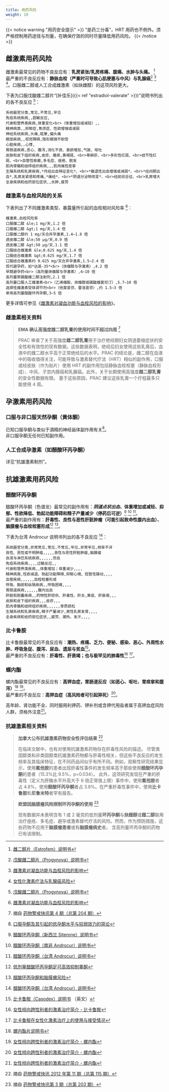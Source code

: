 ```yaml
---
title: 用药风险
weight: 10
---
```


{{< notice warning "用药安全提示" >}}
“是药三分毒”，HRT 用药也不例外。须严格控制用药途径与剂量，在确保疗效的同时尽量降低用药风险。
{{< /notice >}}

## 雌激素用药风险

雌激素最常见的药物不良反应有：**乳房紧张/乳房疼痛、腹痛、水肿与头痛。** [^1]\
最严重的不良反应有：**静脉血栓（严重时可导致心肌梗塞与中风）与乳腺癌**[^2] [^3] [^15]。口服雌二醇或人工合成雌激素（如炔雌醇）的这项风险更大。

下表为口服戊酸雌二醇片“[补佳乐]({{< ref "estradiol-valerate" >}})”说明书列出的各不良反应 [^2]：

```csv
系统器官分类,常见,不常见,罕见
免疫系统疾病,,超敏反应,
代谢和营养类疾病,体重变化<br>（体重增加或减轻）,,
精神病类,,抑郁症,焦虑症、性欲增强或减弱
神经系统疾病,头痛,眩晕,偏头痛
眼部疾病,,视觉障碍,隐形眼镜不耐受
心脏疾病,,心悸,
胃肠道疾病,恶心、腹泻,消化不良、食欲增加,气胀、呕吐
皮肤和皮下组织疾病,皮疹、瘙痒,黄褐斑、<br>荨麻疹、<br>多形性红斑、<br>结节性红斑、<br>血管性紫癜,多毛症、痤疮、脱发
肌肉骨骼和结缔组织疾病,,,肌肉痛性痉挛
生殖系统和乳房疾病,*月经出血特征变化*、<br>*撤退性出血增强或减弱*、<br>*经间期出血*,乳房发紧感和疼痛,*痛经*、<br>*阴道分泌物改变*、<br>经前综合征、<br>乳房增大
全身疾病和给药部位症状,,水肿,疲劳
```

### 雌激素与血栓风险的关系

下表列出了不同雌激素类型、暴露量所引起的血栓相对风险率 [^3]：

```csv
雌激素,血栓风险率
口服雌二醇 &le;1 mg/天,1.2 倍
口服雌二醇 &gt;1 mg/天,1.4 倍
口服雌二醇约 1 mg/天合并孕激素,1.4–1.8 倍
透皮雌二醇 &le;50 μg/天,0.9 倍
透皮雌二醇 &gt;50 μg/天,1.1 倍
口服结合雌激素 &le;0.625 mg/天,1.4 倍
口服结合雌激素 &gt;0.625 mg/天,1.7 倍
口服结合雌激素约 0.625 mg/天合并孕激素,1.5–2.4 倍
现代避孕药，如*达英-35*<br>（炔雌醇与孕激素）,4.2 倍
早期避孕药<br>（高剂量炔雌醇与孕激素）,4–10 倍
高剂量聚磷酸雌二醇注射剂,2.1 倍
高剂量口服人工雌激素<br>（乙烯雌酚、炔雌醇或磷酸雌莫司汀）,5.7–10 倍
选择性雌激素受体调节剂<br>（他莫昔芬、雷洛昔芬）,约 1.5–3 倍
单用高剂量醋酸环丙孕酮,3–5 倍
```

更多详情可参见《[雌激素对凝血功能与血栓风险的影响](https://tfsci.mtf.wiki/zh-cn/articles/estrogens-blood-clots/)》。

### 雌激素相关资料

> **EMA 确认高强度雌二醇乳膏的使用时间不超过四周** [^16]
>
> PRAC 审查了关于高强度**雌二醇乳膏**用于治疗绝经期妇女阴道萎缩症状的安全性和有效性的现有数据。这些数据表明，绝经后妇女使用这些乳膏后，血液中的雌二醇水平高于正常绝经后的水平。PRAC 的结论是，雌二醇在血液中的吸收值得关注，可能导致与激素替代疗法（HRT）相似的副作用，口服或经皮肤（作为贴片）使用 HRT 的副作用包括静脉血栓栓塞（静脉血栓形成）、中风、子宫内膜癌和乳腺癌。此外，关于长期使用高强度**雌二醇乳膏**的安全性数据有限。
> 基于这些原因，PRAC 建议这些乳膏一个疗程最多只能使用 4 周。


## 孕激素用药风险

### 口服与非口服天然孕酮（黄体酮）

已知口服孕酮与类似于酒精的神经甾体副作用有关[^4]。\
非口服孕酮无任何已知副作用。

### 人工合成孕激素（如醋酸环丙孕酮）

详见“抗雄激素制剂”。



## 抗雄激素用药风险

### 醋酸环丙孕酮

醋酸环丙孕酮（色谱龙）最常见的副作用有：**_阴道点状出血_、体重增加或减轻、抑郁、性欲降低、勃起功能障碍和精子产量减少（停药后可逆）**[^5] [^6] [^7]。\
最严重的副作用有：**肝毒性、良性与恶性肝脏肿瘤（可能引起致命性腹内出血）、脑膜瘤与血栓栓塞形成**[^8] [^9]。

下表为台湾 Androcur 说明书列出的各不良反应 [^7]：

```csv
系统器官分类,非常常见,常见,不常见,罕见,非常罕见,频率不详
良性、恶性或不明肿瘤,,,,,良性与恶性肝脏肿瘤,脑膜瘤
血液与淋巴系统疾病,,,,,,贫血
免疫系统疾病,,,,过敏反应,,
代谢和营养类疾病,,体重增加；体重减少,,,,
精神病类,性欲减退、勃起功能障碍,抑郁心境、短暂性躁动,,,,
血管疾病,,,,,,血栓栓塞形成
呼吸、胸部和纵隔疾病,,呼吸困难,,,,
胃肠道疾病,,,,,,腹内出血
肝脏和胆囊疾病,,药物性肝损伤、肝毒性、肝炎,黄疸、肝衰竭,,,
皮肤和皮下组织疾病,,,皮疹,,,
肌肉骨骼和结缔组织疾病,,,,,,骨质疏松
生殖系统和乳房疾病,精子产量减少,男性乳房发育,,,,
全身疾病和给药部位症状,,疲劳、潮热、发汗,,,,
```

### 比卡鲁胺

比卡鲁胺最常见的不良反应有：**潮热、疼痛、乏力、便秘、感染、恶心、外周性水肿、呼吸急促、腹泻、尿血、遗尿与贫血**[^10]。\
最严重的不良反应有：**肝毒性、肝衰竭；也与极罕见的肺毒性**[^11] [^12]。

### 螺内酯

螺内酯最常见的不良反应有：**高钾血症，胃肠道反应（如恶心、呕吐、胃痉挛和腹泻）**[^13] [^14]。\
最严重的不良反应：**高钾血症（高风险者可引起猝死）**[^14]。

高年龄、肾功能不全、同时服用利钾药、钾补剂或含钾代用盐者属于高钾血症风险人群，须格外注意[^14]。

### 抗雄激素相关资料

> **加拿大公布抗雄激素药物安全性评估结果** [^17]
>
> 在临床文献中，也有对使用抗雄激素药物存在肝毒性风险的描述。
> 尽管类固醇类和非类固醇类抗雄激素药物都与肝毒性相关，但这些不良反应的发生频率及其临床特征，在不同药品间似乎有所不同。例如，观察性研究结果显示，使用**氟他胺**的患者出现肝毒性事件的发生频率高于那些使用**醋酸环丙孕酮**的患者（15.3%比 9.5%，p=0.034）。
> 此外，这项研究发现在严重的肝毒性（定义为肝酶水平升高大于 6 倍正常值上限）事件中，使用**氟他胺**者占 4.8%，使用**醋酸环丙孕酮**者占 3.8%。在严重肝毒性事件中，使用**比卡鲁胺**和**尼鲁米特**者罕有报告。


> **欧盟因脑膜瘤风险限制环丙孕酮的使用** [^18]
>
> 现有数据并未表明含有 1 或 2 毫克的低剂量**环丙孕酮**与**炔雌醇**或**雌二醇**联用治疗痤疮、多毛症、避孕或激素替代疗法的风险。然而，作为预防措施，这些药物不应用于**脑膜瘤患者**或有**脑膜瘤病史**者。
> 含高剂量环丙孕酮的药物已有该限制。


[^1]: [雌二醇片（Estrofem）说明书](https://tfsci.mtf.wiki/misc/estrofem/)
[^2]: [戊酸雌二醇片（Progynova）说明书](https://tfsci.mtf.wiki/misc/progynova/)
[^3]: [雌激素对凝血功能与血栓风险的影响](https://tfsci.mtf.wiki/zh-cn/articles/estrogens-blood-clots/)
[^4]: [口服孕酮及其引起的低孕酮水平与较弱效力的简论](https://tfsci.mtf.wiki/zh-cn/articles/oral-p4-low-levels/)
[^5]: [醋酸环丙孕酮（新西兰 Siterone）说明书](https://tfsci.mtf.wiki/zh-cn/misc/siterone-nz/)
[^6]: [醋酸环丙孕酮（南非 Androcur）说明书](https://tfsci.mtf.wiki/zh-cn/misc/androcur-za/)
[^7]: [醋酸环丙孕酮（台湾 Androcur）说明书](https://tfsci.mtf.wiki/zh-cn/misc/androcur-tw/)
[^8]: [低剂量醋酸环丙孕酮足可高效抑制睾酮](https://tfsci.mtf.wiki/zh-cn/articles/cpa-dosage/)
[^9]: [醋酸环丙孕酮和脑膜瘤风险](https://tfsci.mtf.wiki/zh-cn/articles/cpa-meningioma/)
[^10]: [比卡鲁胺（Casodex）说明书](https://www.accessdata.fda.gov/drugsatfda_docs/label/2017/020498s028lbl.pdf) （英文）
[^11]: [女性倾向跨性别者的激素治疗简介 - 比卡鲁胺](https://tfsci.mtf.wiki/zh-cn/articles/transfem-intro/#bicalutamide)
[^12]: [比卡鲁胺在女性化激素治疗上的使用与接受情况](https://tfsci.mtf.wiki/zh-cn/articles/bica-adoption/)
[^13]: [螺内酯片说明书](https://tfsci.mtf.wiki/zh-cn/misc/spiro-tablet/)
[^14]: [女性倾向跨性别者的激素治疗简介 - 螺内酯](https://tfsci.mtf.wiki/zh-cn/articles/transfem-intro/#spironolactone)
[^15]: [女性化激素疗法与乳腺癌风险](https://tfsci.mtf.wiki/zh-cn/articles/breast-cancer/)
[^16]: 摘自 [药物警戒快讯第 4 期（总第 204 期）](https://www.nmpa.gov.cn/directory/web/nmpa/xxgk/yjjsh/ywjjkx/20200612161701797.html)
[^17]: 摘自 [药物警戒快讯 2012 年第 11 期（总第 115 期）](https://www.nmpa.gov.cn/xxgk/yjjsh/ywjjkx/20121130120001399.html)
[^18]: 摘自 [药物警戒快讯第 3 期（总第 203 期）](https://www.nmpa.gov.cn/xxgk/yjjsh/ywjjkx/20200416143701885.html)